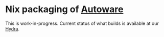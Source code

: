 # Nix packaging of [Autoware][]

This is work-in-progress. Current status of what builds is available
at our [Hydra](https://hydra.iid.ciirc.cvut.cz/project/autoware).

[Autoware]: https://autoware.org/
